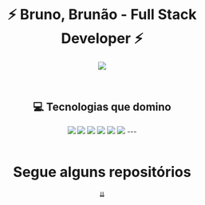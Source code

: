 <h1 align="center">⚡ Bruno, Brunão - Full Stack Developer ⚡</h1>

<p align="center">
  <img src="https://readme-typing-svg.demolab.com?font=Fira+Code&pause=1000&color=00FFEF&center=true&vCenter=true&width=500&lines=Focado+em+transformar+ideias+em+projetos;Aproveite+meu+espaço+de+desenvolvimento">
</p>

<br>

<div align="center">

## 💻 Tecnologias que domino

<img src="https://img.shields.io/badge/JavaScript-0F0F0F?style=for-the-badge&logo=javascript&logoColor=00FFEF">
<img src="https://img.shields.io/badge/Spring_Boot-0F0F0F?style=for-the-badge&logo=spring-boot&logoColor=00FFEF">
<img src="https://img.shields.io/badge/.NET-0F0F0F?style=for-the-badge&logo=dotnet&logoColor=00FFEF">
<img src="https://img.shields.io/badge/Flutter-0F0F0F?style=for-the-badge&logo=flutter&logoColor=00FFEF">
<img src="https://img.shields.io/badge/Bootstrap-0F0F0F?style=for-the-badge&logo=bootstrap&logoColor=00FFEF">
<img src="https://img.shields.io/badge/MySQL-0F0F0F?style=for-the-badge&logo=mysql&logoColor=00FFEF">
---
<br>
<br>

<h1>Segue alguns repositórios</h1>
<p>⇊</p>
</div>
